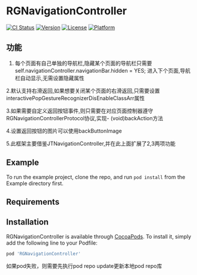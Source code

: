 # RGNavigationController

[![CI Status](https://img.shields.io/travis/18607304107@163.com/RGNavigationController.svg?style=flat)](https://travis-ci.org/18607304107@163.com/RGNavigationController)
[![Version](https://img.shields.io/cocoapods/v/RGNavigationController.svg?style=flat)](https://cocoapods.org/pods/RGNavigationController)
[![License](https://img.shields.io/cocoapods/l/RGNavigationController.svg?style=flat)](https://cocoapods.org/pods/RGNavigationController)
[![Platform](https://img.shields.io/cocoapods/p/RGNavigationController.svg?style=flat)](https://cocoapods.org/pods/RGNavigationController)

## 功能

1. 每个页面有自己单独的导航栏,隐藏某个页面的导航栏只需要self.navigationController.navigationBar.hidden = YES;
 进入下个页面,导航栏自动显示,无需设置隐藏属性
 
 
 2.默认支持右滑返回,如果想要关闭某个页面的右滑返回,只需要设置interactivePopGestureRecognizerDisEnableClassArr属性
 
 
 3.如果需要自定义返回按钮事件,则只需要在对应页面控制器遵守RGNavigationControllerProtocol协议,实现- (void)backAction方法
 
 
 4.设置返回按钮的图片可以使用backButtonImage
 
 
 5.此框架主要借鉴JTNavigationController,并在此上面扩展了2,3两项功能
 
## Example

To run the example project, clone the repo, and run `pod install` from the Example directory first.
 
## Requirements

## Installation

RGNavigationController is available through [CocoaPods](https://cocoapods.org). To install
it, simply add the following line to your Podfile:

```ruby
pod 'RGNavigationController'
```
如果pod失败，则需要先执行pod repo update更新本地pod repo库
